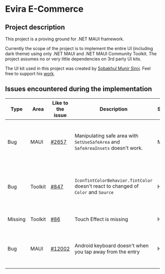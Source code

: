 # Evira E-Commerce
## Project description
This project is a proving ground for .NET MAUI framework.

Currently the scope of the project is to implement the entire UI (including dark theme) using only .NET MAUI and .NET MAUI Community Toolkit. The project assumes no or very little dependencies on 3rd party UI kits.


The UI kit used in this project was created by [Sobakhul Munir Siroj](https://www.figma.com/@munirsr). Feel free to support his [work](https://munirsr.gumroad.com/l/Evira-E-CommerceOnlineShopAppUIKit).


## Issues encountered during the implementation

| Type | Area | Like to the issue                                         | Description | Severity | Fixed yet?                | Workaround |
|------|------|-----------------------------------------------------------|-------------|----------|---------------------------|------------|
|Bug| MAUI | [#2657](https://github.com/dotnet/maui/issues/2657)       | Manipulating safe area with  `SetUseSafeArea` and `SafeAreaInsets` doesn't work. |   Medium   | No                        | Implement it yourself with a dependency service or a regular service |
| Bug | Toolkit | [#847](https://github.com/CommunityToolkit/Maui/pull/847) | `IconTintColorBehavior.TintColor` doesn't react to changed of `Color` and `Source` | High | Yes, but not released yet | Remove behavior and reattach it or create your own attached property |
| Missing | Toolkit | [#86](https://github.com/CommunityToolkit/Maui/issues/86) | Touch Effect is missing | High | Being workeked on | Implement it yourself | 
| Bug | MAUI | [#12002](https://github.com/dotnet/maui/issues/12002) | Android keyboard doesn't when you tap away from the entry | High | Being worked on | Implement the fix yourself with platform code |
